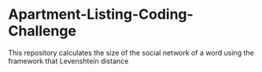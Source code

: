# Apartment-Listing-Coding-Challenge
This repository calculates the size of the social network of a word using the framework that Levenshtein distance
